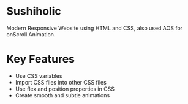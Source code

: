 # Sushiholic









Modern Responsive Website using HTML and CSS, also used AOS for onScroll Animation.




# Key Features
- Use CSS variables
- Import CSS files into other CSS files
- Use flex and position properties in CSS
- Create smooth and subtle animations



